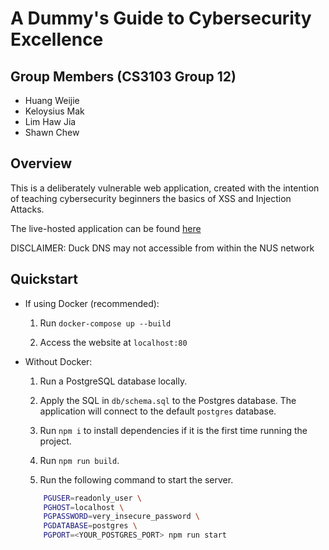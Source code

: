# A Dummy's Guide to Cybersecurity Excellence

## Group Members (CS3103 Group 12)

* Huang Weijie
* Keloysius Mak
* Lim Haw Jia
* Shawn Chew

## Overview

This is a deliberately vulnerable web application, created with the intention of teaching cybersecurity beginners the basics of XSS and Injection Attacks.

The live-hosted application can be found [here](http://very-secure-app.duckdns.org/)

DISCLAIMER: Duck DNS may not accessible from within the NUS network

## Quickstart

* If using Docker (recommended):

    1. Run `docker-compose up --build`

    2. Access the website at `localhost:80`

* Without Docker:

    1. Run a PostgreSQL database locally.

    2. Apply the SQL in `db/schema.sql` to the Postgres database. The application will connect to the default `postgres` database.

    3. Run `npm i` to install dependencies if it is the first time running the project.

    4. Run `npm run build`.

    5. Run the following command to start the server.

    ```bash
        PGUSER=readonly_user \
        PGHOST=localhost \
        PGPASSWORD=very_insecure_password \
        PGDATABASE=postgres \
        PGPORT=<YOUR_POSTGRES_PORT> npm run start
    ```
